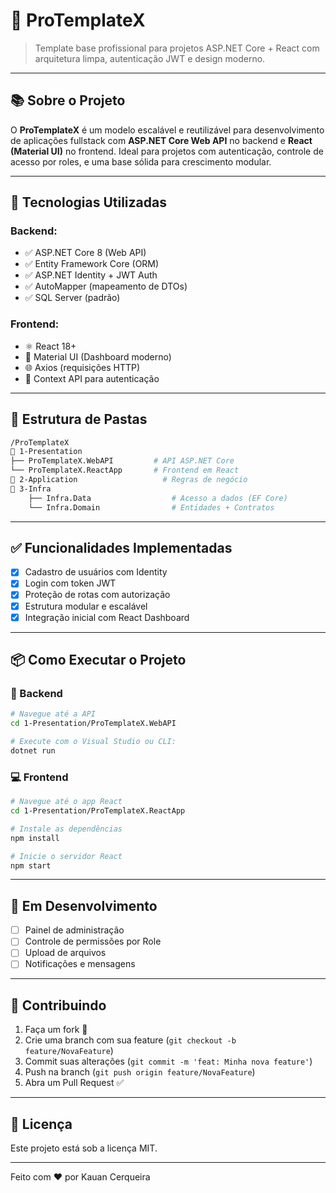 # 💼 ProTemplateX

> Template base profissional para projetos ASP.NET Core + React com arquitetura limpa, autenticação JWT e design moderno.

---

## 📚 Sobre o Projeto

O **ProTemplateX** é um modelo escalável e reutilizável para desenvolvimento de aplicações fullstack com **ASP.NET Core Web API** no backend e **React (Material UI)** no frontend. Ideal para projetos com autenticação, controle de acesso por roles, e uma base sólida para crescimento modular.

---

## 🚀 Tecnologias Utilizadas

### Backend:
- ✅ ASP.NET Core 8 (Web API)
- ✅ Entity Framework Core (ORM)
- ✅ ASP.NET Identity + JWT Auth
- ✅ AutoMapper (mapeamento de DTOs)
- ✅ SQL Server (padrão)

### Frontend:
- ⚛️ React 18+
- 🎨 Material UI (Dashboard moderno)
- 🌐 Axios (requisições HTTP)
- 🔐 Context API para autenticação

---

## 🧱 Estrutura de Pastas

```bash
/ProTemplateX
🔹 1-Presentation
├── ProTemplateX.WebAPI         # API ASP.NET Core
└── ProTemplateX.ReactApp       # Frontend em React
🔹 2-Application                   # Regras de negócio
🔹 3-Infra
    ├── Infra.Data                  # Acesso a dados (EF Core)
    └── Infra.Domain                # Entidades + Contratos
```

---

## ✅ Funcionalidades Implementadas

- [x] Cadastro de usuários com Identity
- [x] Login com token JWT
- [x] Proteção de rotas com autorização
- [x] Estrutura modular e escalável
- [x] Integração inicial com React Dashboard

---

## 📦 Como Executar o Projeto

### 🔧 Backend

```bash
# Navegue até a API
cd 1-Presentation/ProTemplateX.WebAPI

# Execute com o Visual Studio ou CLI:
dotnet run
```

### 💻 Frontend

```bash
# Navegue até o app React
cd 1-Presentation/ProTemplateX.ReactApp

# Instale as dependências
npm install

# Inicie o servidor React
npm start
```

---

## 🧪 Em Desenvolvimento

- [ ] Painel de administração
- [ ] Controle de permissões por Role
- [ ] Upload de arquivos
- [ ] Notificações e mensagens

---

## 🤝 Contribuindo

1. Faça um fork 🍝
2. Crie uma branch com sua feature (`git checkout -b feature/NovaFeature`)
3. Commit suas alterações (`git commit -m 'feat: Minha nova feature'`)
4. Push na branch (`git push origin feature/NovaFeature`)
5. Abra um Pull Request ✅

---

## 📄 Licença

Este projeto está sob a licença MIT.

---

Feito com ❤️ por Kauan Cerqueira


